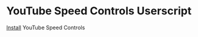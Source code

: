 # YouTube Speed Controls Userscript

[Install](https://raw.githubusercontent.com/selfdigest/scripts/refs/heads/main/youtube-speed-controls.js) YouTube Speed Controls
